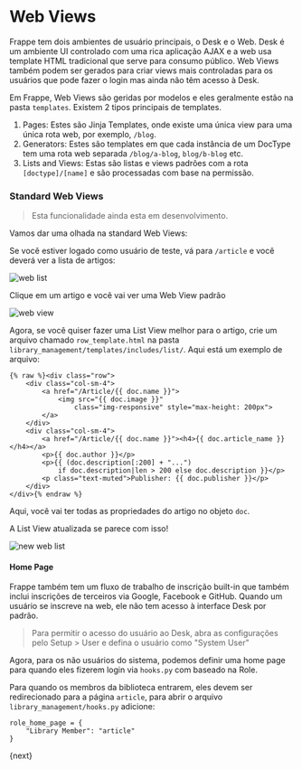 # Web Views

Frappe tem dois ambientes de usuário principais, o Desk e o Web. Desk é um ambiente UI controlado com uma rica aplicação AJAX e a web usa template HTML tradicional que serve para consumo público. Web Views também podem ser gerados para criar views mais controladas para os usuários que pode fazer o login mas ainda não têm acesso à Desk.

Em Frappe, Web Views são geridas por modelos e eles geralmente estão na pasta `templates`. Existem 2 tipos principais de templates.

1. Pages: Estes são Jinja Templates, onde existe uma única view para uma única rota web, por exemplo, `/blog`.
2. Generators: Estes são templates em que cada instância de um DocType tem uma rota web separada `/blog/a-blog`, `blog/b-blog` etc.
3. Lists and Views: Estas são listas e views padrões com a rota `[doctype]/[name]` e são processadas com base na permissão.

### Standard Web Views

> Esta funcionalidade ainda esta em desenvolvimento.

Vamos dar uma olhada na standard Web Views:

Se você estiver logado como usuário de teste, vá para `/article` e você deverá ver a lista de artigos:

<img class="screenshot" alt="web list" src="/docs/assets/img/web-list.png">

Clique em um artigo e você vai ver uma Web View padrão

<img class="screenshot" alt="web view" src="/docs/assets/img/web-view.png">

Agora, se você quiser fazer uma List View melhor para o artigo, crie um arquivo chamado `row_template.html` na pasta
`library_management/templates/includes/list/`. Aqui está um exemplo de arquivo:

	{% raw %}<div class="row">
		<div class="col-sm-4">
			<a href="/Article/{{ doc.name }}">
				<img src="{{ doc.image }}"
					class="img-responsive" style="max-height: 200px">
			</a>
		</div>
		<div class="col-sm-4">
			<a href="/Article/{{ doc.name }}"><h4>{{ doc.article_name }}</h4></a>
			<p>{{ doc.author }}</p>
			<p>{{ (doc.description[:200] + "...")
				if doc.description|len > 200 else doc.description }}</p>
			<p class="text-muted">Publisher: {{ doc.publisher }}</p>
		</div>
	</div>{% endraw %}


Aqui, você vai ter todas as propriedades do artigo no objeto `doc`.

A List View atualizada se parece com isso!

<img class="screenshot" alt="new web list" src="/docs/assets/img/web-list-new.png">

#### Home Page

Frappe também tem um fluxo de trabalho de inscrição built-in que também inclui inscrições de terceiros via Google, Facebook e GitHub. Quando um usuário se inscreve na web, ele não tem acesso à interface Desk por padrão.

> Para permitir o acesso do usuário ao Desk, abra as configurações pelo Setup > User e defina o usuário como "System User"

Agora, para os não usuários do sistema, podemos definir uma home page para quando eles fizerem login via `hooks.py` com baseado na Role.

Para quando os membros da biblioteca entrarem, eles devem ser redirecionado para a página `article`, para abrir o arquivo `library_management/hooks.py` adicione:

	role_home_page = {
		"Library Member": "article"
	}

{next}
